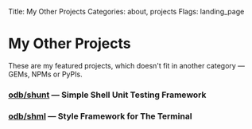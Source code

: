 Title: My Other Projects
Categories: about, projects
Flags: landing_page

# My Other Projects

These are my featured projects, which doesn't fit in another category &mdash; GEMs, NPMs or PyPIs.


### [odb/shunt](https://github.com/odb/shunt) &mdash; Simple Shell Unit Testing Framework

### [odb/shml](https://github.com/odb/shml) &mdash; Style Framework for The Terminal
